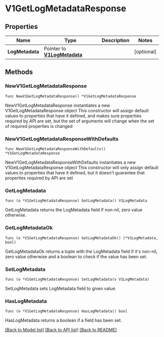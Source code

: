 # V1GetLogMetadataResponse

## Properties

Name | Type | Description | Notes
------------ | ------------- | ------------- | -------------
**LogMetadata** | Pointer to [**V1LogMetadata**](V1LogMetadata.md) |  | [optional] 

## Methods

### NewV1GetLogMetadataResponse

`func NewV1GetLogMetadataResponse() *V1GetLogMetadataResponse`

NewV1GetLogMetadataResponse instantiates a new V1GetLogMetadataResponse object
This constructor will assign default values to properties that have it defined,
and makes sure properties required by API are set, but the set of arguments
will change when the set of required properties is changed

### NewV1GetLogMetadataResponseWithDefaults

`func NewV1GetLogMetadataResponseWithDefaults() *V1GetLogMetadataResponse`

NewV1GetLogMetadataResponseWithDefaults instantiates a new V1GetLogMetadataResponse object
This constructor will only assign default values to properties that have it defined,
but it doesn't guarantee that properties required by API are set

### GetLogMetadata

`func (o *V1GetLogMetadataResponse) GetLogMetadata() V1LogMetadata`

GetLogMetadata returns the LogMetadata field if non-nil, zero value otherwise.

### GetLogMetadataOk

`func (o *V1GetLogMetadataResponse) GetLogMetadataOk() (*V1LogMetadata, bool)`

GetLogMetadataOk returns a tuple with the LogMetadata field if it's non-nil, zero value otherwise
and a boolean to check if the value has been set.

### SetLogMetadata

`func (o *V1GetLogMetadataResponse) SetLogMetadata(v V1LogMetadata)`

SetLogMetadata sets LogMetadata field to given value.

### HasLogMetadata

`func (o *V1GetLogMetadataResponse) HasLogMetadata() bool`

HasLogMetadata returns a boolean if a field has been set.


[[Back to Model list]](../README.md#documentation-for-models) [[Back to API list]](../README.md#documentation-for-api-endpoints) [[Back to README]](../README.md)


